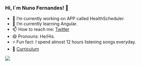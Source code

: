 ### Hi, I´m Nuno Fernandes! 👋

- 🔭 I’m currently working on APP called HealthScheduler.
- 🌱 I’m currently learning Angular.
- 📫 How to reach me: [Twitter](https://twitter.com/nunofernandes08)
- 😄 Pronouns: He/His.
- ⚡ Fun fact: I spend almost 12 hours listening songs everyday.
- 📖 [Curriculum](https://mega.nz/file/jiwWkLjY#i_PxVHnazoAPXWwlJ_3u2chsTRDwEK4q47v9WEH7L7Y)
<img src="https://github-readme-stats.vercel.app/api?username=nunofernandes08&&show_icons=true&title_color=ffea00&icon_color=ffea00&text_color=daf7dc&bg_color=005dce">
